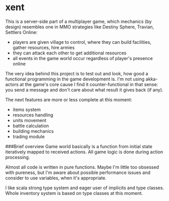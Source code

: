 # xent
This is a server-side part of a multiplayer game, which mechanics (by design) resembles one in MMO strategies like Destiny Sphere, Travian, Settlers Online:
- players are given village to control, where they can build facilities, gather resources, hire armies
- they can attack each other to get additional resources
- all events in the game world occur regardless of player's presence online

The very idea behind this project is to test out and look, how good a functional programming in the game development is. I'm not using akka-actors at the game's core cause I find it counter-functional in that sense: you send a message and don't care about what result it gives back (if any).

The next features are more or less complete at this moment:

- items system
- resources handling
- units movement
- battle calculation
- building mechanics
- trading module

###Brief overview
Game world basically is a function from initial state iteratively mapped to received actions. All game logic is done during action processing.

Almost all code is written in pure functions. Maybe I'm little too obsessed with pureness, but I'm aware about possible performance issues and consider to use variables, when it's appropriate.

I like scala strong type system and eager user of implicits and type classes. Whole inventory system is based on type classes at this moment.